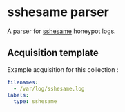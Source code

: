 # sshesame parser

A parser for [sshesame](https://github.com/jaksi/sshesame/) honeypot logs.

## Acquisition template

Example acquisition for this collection :

```yaml
filenames:
  - /var/log/sshesame.log
labels:
  type: sshesame
```
